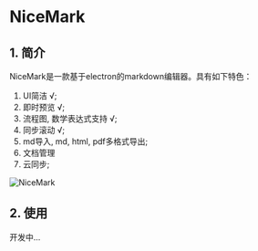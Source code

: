 # NiceMark

## 1. 简介

NiceMark是一款基于electron的markdown编辑器。具有如下特色：

1. UI简洁 √;
2. 即时预览 √;
3. 流程图, 数学表达式支持 √;
4. 同步滚动 √;
5. md导入, md, html, pdf多格式导出;
6. 文档管理
7. 云同步;

![NiceMark](https://github.com/dongkuo/NiceMark/blob/master/src/screenshot/NiceMark.png)

## 2. 使用

开发中...
